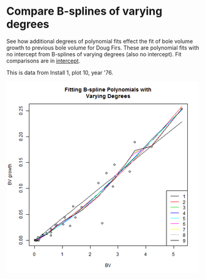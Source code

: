 Compare B-splines of varying degrees
========================================================

See how additional degrees of polynomial fits effect the fit of bole volume growth to previous bole volume for Doug Firs.  These are polynomial fits with no intercept from B-splines of varying degrees (also no intercept).  Fit comparisons are in [intercept](https://github.com/ghandi9000/rgr/tree/master/rgr-hazards/version2/intercept).





This is data from Install 1, plot 10, year '76.

![plot of chunk fig1](figure/fig1.png) 


